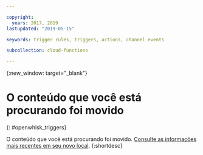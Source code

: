 ```yaml
---

copyright:
  years: 2017, 2019
lastupdated: "2019-05-15"

keywords: trigger rules, triggers, actions, channel events

subcollection: cloud-functions

---
```


{:new_window: target="_blank"}
# O conteúdo que você está procurando foi movido
{: #openwhisk_triggers}

O conteúdo que você está procurando foi movido. [Consulte as informações mais recentes em seu novo local](/docs/openwhisk?topic=cloud-functions-triggers).
{:shortdesc}
